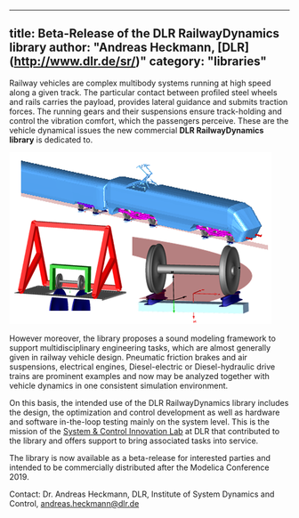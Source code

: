 -----
title: Beta-Release of the DLR RailwayDynamics library
author: "Andreas Heckmann, [DLR] (http://www.dlr.de/sr/)"
category: "libraries"
-----

Railway vehicles are complex multibody systems running at high speed along a given track. The particular contact between profiled steel wheels and rails carries the payload, provides lateral guidance and submits traction forces. 
The running gears and their suspensions ensure track-holding and control the vibration comfort, which the passengers perceive. These are the vehicle dynamical issues the new commercial **DLR RailwayDynamics library** is dedicated to.

![](RailwayDynamicsExamples.png)

However moreover, the library proposes a sound modeling framework to support multidisciplinary engineering tasks, which are almost generally given in railway vehicle design.
Pneumatic friction brakes and air suspensions, electrical engines, Diesel-electric or Diesel-hydraulic drive trains are prominent examples and now may be analyzed together with vehicle dynamics in one consistent simulation environment.

On this basis, the intended use of the DLR RailwayDynamics library includes the design, the optimization and control development as well as hardware and software in-the-loop testing mainly on the system level. This is the mission of the [System & Control Innovation Lab](https://www.systemcontrolinnovationlad.de/) at DLR that contributed to the library and offers support to bring associated tasks into service.

The library is now available as a beta-release for interested parties and intended to be commercially distributed after the Modelica Conference 2019.

Contact: Dr. Andreas Heckmann, DLR, Institute of System Dynamics and Control, andreas.heckmann@dlr.de
